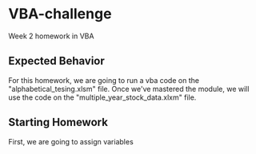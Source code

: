 # VBA-challenge
Week 2 homework in VBA

## Expected Behavior

For this homework, we are going to run a vba code on the "alphabetical_tesing.xlsm" file. Once we've mastered the module, we will use the code on the "multiple_year_stock_data.xlxm" file.

## Starting Homework

First, we are going to assign variables
